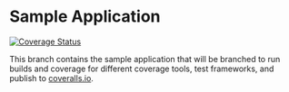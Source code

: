 Sample Application
==================

[![Coverage Status](https://coveralls.io/repos/github/petrspelos/appveyor-playground/badge.svg?branch=master)](https://coveralls.io/github/petrspelos/appveyor-playground?branch=master)


This branch contains the sample application that will be branched to run builds and coverage for
different coverage tools, test frameworks, and publish to [coveralls.io](https://coveralls.io/).
